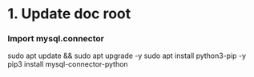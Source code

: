 
# 1. Update doc root


### Import mysql.connector

sudo apt update && sudo apt upgrade -y
sudo apt install python3-pip -y
pip3 install mysql-connector-python


